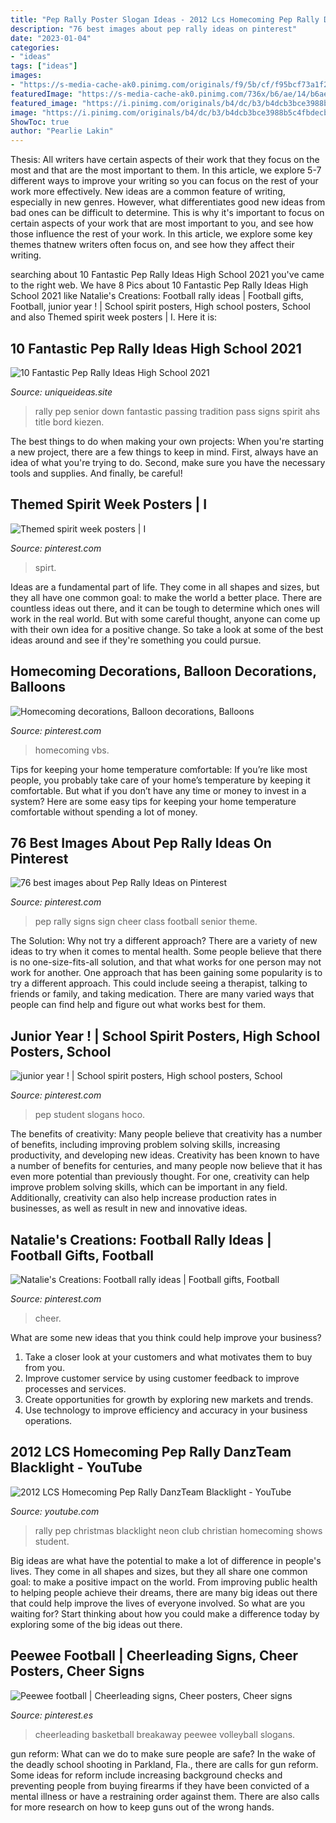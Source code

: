 ```yaml
---
title: "Pep Rally Poster Slogan Ideas - 2012 Lcs Homecoming Pep Rally Danzteam Blacklight"
description: "76 best images about pep rally ideas on pinterest"
date: "2023-01-04"
categories:
- "ideas"
tags: ["ideas"]
images:
- "https://s-media-cache-ak0.pinimg.com/originals/f9/5b/cf/f95bcf73a1f206bc4879424bf577b463.jpg"
featuredImage: "https://s-media-cache-ak0.pinimg.com/736x/b6/ae/14/b6ae14fade10be1684be125c202f6dec--football--pep-rally.jpg"
featured_image: "https://i.pinimg.com/originals/b4/dc/b3/b4dcb3bce3988b5c4fbdecbba5893863.jpg"
image: "https://i.pinimg.com/originals/b4/dc/b3/b4dcb3bce3988b5c4fbdecbba5893863.jpg"
ShowToc: true
author: "Pearlie Lakin"
---
```



Thesis: All writers have certain aspects of their work that they focus on the most and that are the most important to them. In this article, we explore 5-7 different ways to improve your writing so you can focus on the rest of your work more effectively.
New ideas are a common feature of writing, especially in new genres. However, what differentiates good new ideas from bad ones can be difficult to determine. This is why it's important to focus on certain aspects of your work that are most important to you, and see how those influence the rest of your work. In this article, we explore some key themes thatnew writers often focus on, and see how they affect their writing.

	

		
searching about 10 Fantastic Pep Rally Ideas High School 2021 you've came to the right web. We have 8 Pics about 10 Fantastic Pep Rally Ideas High School 2021 like Natalie&#039;s Creations: Football rally ideas | Football gifts, Football, junior year ! | School spirit posters, High school posters, School and also Themed spirit week posters | I. Here it is:
		
    
## 10 Fantastic Pep Rally Ideas High School 2021

<img loading=lazy src="https://www.uniqueideas.site/wp-content/uploads/senior-tradition-pass-it-down-passing-down-our-pep-rally-signs-2.jpg" onerror="this.onerror=null;this.src='https://tse2.mm.bing.net/th?id=OIP.ICk5cxiL2K2W79xFDfESzgHaHa&amp;pid=15.1';" alt="10 Fantastic Pep Rally Ideas High School 2021">

_Source: uniqueideas.site_

>rally pep senior down fantastic passing tradition pass signs spirit ahs title bord kiezen. 

	

The best things to do when making your own projects:
When you're starting a new project, there are a few things to keep in mind. First, always have an idea of what you're trying to do. Second, make sure you have the necessary tools and supplies. And finally, be careful!

    
## Themed Spirit Week Posters | I

<img loading=lazy src="https://s-media-cache-ak0.pinimg.com/originals/f9/5b/cf/f95bcf73a1f206bc4879424bf577b463.jpg" onerror="this.onerror=null;this.src='https://tse3.mm.bing.net/th?id=OIP.99sACF_Xb8MdSt34vuoU4gHaJ4&amp;pid=15.1';" alt="Themed spirit week posters | I">

_Source: pinterest.com_

>spirt. 

	

Ideas are a fundamental part of life. They come in all shapes and sizes, but they all have one common goal: to make the world a better place. There are countless ideas out there, and it can be tough to determine which ones will work in the real world. But with some careful thought, anyone can come up with their own idea for a positive change. So take a look at some of the best ideas around and see if they're something you could pursue.

    
## Homecoming Decorations, Balloon Decorations, Balloons

<img loading=lazy src="https://i.pinimg.com/originals/43/8e/b1/438eb15c04bdb26594a146019e6db6c8.jpg" onerror="this.onerror=null;this.src='https://tse4.mm.bing.net/th?id=OIP.z8Gup1Z4EhBb84SDZvOPFwHaJ5&amp;pid=15.1';" alt="Homecoming decorations, Balloon decorations, Balloons">

_Source: pinterest.com_

>homecoming vbs. 

	

Tips for keeping your home temperature comfortable:
If you’re like most people, you probably take care of your home’s temperature by keeping it comfortable. But what if you don’t have any time or money to invest in a system? Here are some easy tips for keeping your home temperature comfortable without spending a lot of money.

    
## 76 Best Images About Pep Rally Ideas On Pinterest

<img loading=lazy src="https://s-media-cache-ak0.pinimg.com/736x/b6/ae/14/b6ae14fade10be1684be125c202f6dec--football--pep-rally.jpg" onerror="this.onerror=null;this.src='https://tse2.mm.bing.net/th?id=OIP.VBm5Fm5GJANyDJxDwatZPQHaNJ&amp;pid=15.1';" alt="76 best images about Pep Rally Ideas on Pinterest">

_Source: pinterest.com_

>pep rally signs sign cheer class football senior theme. 

	

The Solution: Why not try a different approach?
There are a variety of new ideas to try when it comes to mental health. Some people believe that there is no one-size-fits-all solution, and that what works for one person may not work for another. One approach that has been gaining some popularity is to try a different approach. This could include seeing a therapist, talking to friends or family, and taking medication. There are many varied ways that people can find help and figure out what works best for them.

    
## Junior Year ! | School Spirit Posters, High School Posters, School

<img loading=lazy src="https://i.pinimg.com/736x/70/71/2f/70712f09eabf13446c4c664018c6fe8b.jpg" onerror="this.onerror=null;this.src='https://tse1.mm.bing.net/th?id=OIP.wuZoSxRCJpbyJ2Y0eUIuqAHaNK&amp;pid=15.1';" alt="junior year ! | School spirit posters, High school posters, School">

_Source: pinterest.com_

>pep student slogans hoco. 

	

The benefits of creativity: Many people believe that creativity has a number of benefits, including improving problem solving skills, increasing productivity, and developing new ideas.
Creativity has been known to have a number of benefits for centuries, and many people now believe that it has even more potential than previously thought. For one, creativity can help improve problem solving skills, which can be important in any field. Additionally, creativity can also help increase production rates in businesses, as well as result in new and innovative ideas.

    
## Natalie&#039;s Creations: Football Rally Ideas | Football Gifts, Football

<img loading=lazy src="https://i.pinimg.com/originals/b4/dc/b3/b4dcb3bce3988b5c4fbdecbba5893863.jpg" onerror="this.onerror=null;this.src='https://tse1.mm.bing.net/th?id=OIP.L7r_aeYDx5srEi_fAxRUWAHaLE&amp;pid=15.1';" alt="Natalie&#039;s Creations: Football rally ideas | Football gifts, Football">

_Source: pinterest.com_

>cheer. 

	

What are some new ideas that you think could help improve your business?
1. Take a closer look at your customers and what motivates them to buy from you.
2. Improve customer service by using customer feedback to improve processes and services.
3. Create opportunities for growth by exploring new markets and trends. 
4. Use technology to improve efficiency and accuracy in your business operations.

    
## 2012 LCS Homecoming Pep Rally DanzTeam Blacklight - YouTube

<img loading=lazy src="https://i.ytimg.com/vi/RpmXcQGioEM/maxresdefault.jpg" onerror="this.onerror=null;this.src='https://tse4.mm.bing.net/th?id=OIP.nTqg2ak880SpEVZYTh6FTwHaEK&amp;pid=15.1';" alt="2012 LCS Homecoming Pep Rally DanzTeam Blacklight - YouTube">

_Source: youtube.com_

>rally pep christmas blacklight neon club christian homecoming shows student. 

	

Big ideas are what have the potential to make a lot of difference in people's lives. They come in all shapes and sizes, but they all share one common goal: to make a positive impact on the world. From improving public health to helping people achieve their dreams, there are many big ideas out there that could help improve the lives of everyone involved. So what are you waiting for? Start thinking about how you could make a difference today by exploring some of the big ideas out there.

    
## Peewee Football | Cheerleading Signs, Cheer Posters, Cheer Signs

<img loading=lazy src="https://i.pinimg.com/originals/d7/f5/9a/d7f59ac885e595b43db7fcf3734020d1.jpg" onerror="this.onerror=null;this.src='https://tse2.mm.bing.net/th?id=OIP.TYGxL0ltRecqgykg88bQVwHaFj&amp;pid=15.1';" alt="Peewee football | Cheerleading signs, Cheer posters, Cheer signs">

_Source: pinterest.es_

>cheerleading basketball breakaway peewee volleyball slogans. 

	

gun reform: What can we do to make sure people are safe?
In the wake of the deadly school shooting in Parkland, Fla., there are calls for gun reform. Some ideas for reform include increasing background checks and preventing people from buying firearms if they have been convicted of a mental illness or have a restraining order against them. There are also calls for more research on how to keep guns out of the wrong hands.

